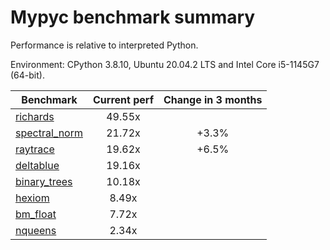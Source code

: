 # Mypyc benchmark summary

Performance is relative to interpreted Python.

Environment: CPython 3.8.10, Ubuntu 20.04.2 LTS and Intel Core i5-1145G7 (64-bit).

| Benchmark | Current perf | Change in 3 months |
| --- | :---: | :---: |
| [richards](benchmarks/richards.md) | 49.55x |  |
| [spectral_norm](benchmarks/spectral_norm.md) | 21.72x | +3.3% |
| [raytrace](benchmarks/raytrace.md) | 19.62x | +6.5% |
| [deltablue](benchmarks/deltablue.md) | 19.16x |  |
| [binary_trees](benchmarks/binary_trees.md) | 10.18x |  |
| [hexiom](benchmarks/hexiom.md) | 8.49x |  |
| [bm_float](benchmarks/bm_float.md) | 7.72x |  |
| [nqueens](benchmarks/nqueens.md) | 2.34x |  |
